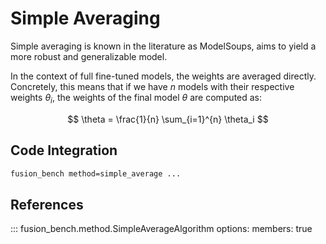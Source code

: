 # Simple Averaging

Simple averaging is known in the literature as ModelSoups, aims to yield a more robust and generalizable model. 

In the context of full fine-tuned models, the weights are averaged directly. Concretely, this means that if we have $n$ models with their respective weights $\theta_i$, the weights of the final model $\theta$ are computed as:

$$ \theta = \frac{1}{n} \sum_{i=1}^{n} \theta_i $$


## Code Integration


```bash
fusion_bench method=simple_average ...
```

## References

::: fusion_bench.method.SimpleAverageAlgorithm
    options:
        members: true